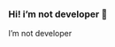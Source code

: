 ### Hi!    i’m not developer 👋
 I’m not developer

<!--
**KernelPanicGR/KernelPanicGR** is a ✨ _special_ ✨ repository because its `README.md` (this file) appears on your GitHub profile.

Here are some ideas to get you started:

- 🔭 I’m not developer
- 🌱 I’m not developer ...
- 👯 I’m not developer ...
- 🤔 I’m not developer ...
- 💬 Ask me about ...
- 📫 How to reach me: ...
- 😄 Pronouns: ...
- ⚡ Fun fact: ...
-->
